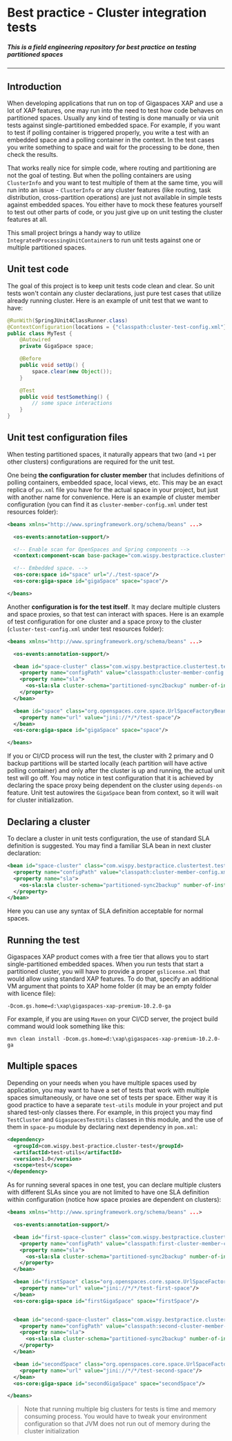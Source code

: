 # Best practice - Cluster integration tests
##### _This is a field engineering repository for best practice on testing partitioned spaces_
-----------------------------------------

## Introduction

When developing applications that run on top of Gigaspaces XAP and use a lot of XAP features, one may run into the need to test how code behaves on partitioned spaces. Usually any kind of testing is done manually or via unit tests against single-partitioned embedded space. For example, if you want to test if polling container is triggered properly, you write a test with an embedded space and a polling container in the context. In the test cases you write something to space and wait for the processing to be done, then check the results.

That works really nice for simple code, where routing and partitioning are not the goal of testing. But when the polling containers are using `ClusterInfo` and you want to test multiple of them at the same time, you will run into an issue - `ClusterInfo` or any cluster features (like routing, task distribution, cross-partition operations) are just not available in simple tests against embedded spaces. You either have to mock these features yourself to test out other parts of code, or you just give up on unit testing the cluster features at all.

This small project brings a handy way to utilize `IntegratedProcessingUnitContainer`s to run unit tests against one or multiple partitioned spaces.

## Unit test code

The goal of this project is to keep unit tests code clean and clear. So unit tests won't contain any cluster declarations, just pure test cases that utilize already running cluster. Here is an example of unit test that we want to have:

```java
@RunWith(SpringJUnit4ClassRunner.class)
@ContextConfiguration(locations = {"classpath:cluster-test-config.xml"})
public class MyTest {
    @Autowired
    private GigaSpace space;

    @Before
    public void setUp() {
        space.clear(new Object());
    }

    @Test
    public void testSomething() {
        // some space interactions
    }
}
```

## Unit test configuration files

When testing partitioned spaces, it naturally appears that two (and `+1` per other clusters) configurations are required for the unit test.

One being **the configuration for cluster member** that includes definitions of polling containers, embedded space, local views, etc. This may be an exact replica of `pu.xml` file you have for the actual space in your project, but just with another name for convenience. Here is an example of cluster member configuration (you can find it as `cluster-member-config.xml` under test resources folder):

```xml
<beans xmlns="http://www.springframework.org/schema/beans" ...>

  <os-events:annotation-support/>

  <!-- Enable scan for OpenSpaces and Spring components -->
  <context:component-scan base-package="com.wispy.bestpractice.clustertest"/>

  <!-- Embedded space. -->
  <os-core:space id="space" url="/./test-space"/>
  <os-core:giga-space id="gigaSpace" space="space"/>

</beans>
```

Another **configuration is for the test itself**. It may declare multiple clusters and space proxies, so that test can interact with spaces. Here is an example of test configuration for one cluster and a space proxy to the cluster (`cluster-test-config.xml` under test resources folder):

```xml
<beans xmlns="http://www.springframework.org/schema/beans" ...>

  <os-events:annotation-support/>

  <bean id="space-cluster" class="com.wispy.bestpractice.clustertest.test.TestCluster">
    <property name="configPath" value="classpath:cluster-member-config.xml"/>
    <property name="sla">
      <os-sla:sla cluster-schema="partitioned-sync2backup" number-of-instances="2" number-of-backups="0"/>
    </property>
  </bean>

  <bean id="space" class="org.openspaces.core.space.UrlSpaceFactoryBean" depends-on="space-cluster">
    <property name="url" value="jini://*/*/test-space"/>
  </bean>
  <os-core:giga-space id="gigaSpace" space="space"/>

</beans>
```

If you or CI/CD process will run the test, the cluster with 2 primary and 0 backup partitions will be started locally (each partition will have active polling container) and only after the cluster is up and running, the actual unit test will go off. You may notice in test configuration that it is achieved by declaring the space proxy being dependent on the cluster using `depends-on` feature. Unit test autowires the `GigaSpace` bean from context, so it will wait for cluster initialization.

## Declaring a cluster

To declare a cluster in unit tests configuration, the use of standard SLA definition is suggested. You may find a familiar SLA bean in next cluster declaration:

```xml
<bean id="space-cluster" class="com.wispy.bestpractice.clustertest.test.TestCluster">
  <property name="configPath" value="classpath:cluster-member-config.xml"/>
  <property name="sla">
    <os-sla:sla cluster-schema="partitioned-sync2backup" number-of-instances="2" number-of-backups="0"/>
  </property>
</bean>
```

Here you can use any syntax of SLA definition acceptable for normal spaces.

## Running the test

Gigaspaces XAP product comes with a free tier that allows you to start single-partitioned embedded spaces. When you run tests that start a partitioned cluster, you will have to provide a proper `gslicense.xml` that would allow using standard XAP features. To do that, specify an additional VM argument that points to XAP home folder (it may be an empty folder with licence file):

```
-Dcom.gs.home=d:\xap\gigaspaces-xap-premium-10.2.0-ga
```

For example, if you are using `Maven` on your CI/CD server, the project build command would look something like this:

```
mvn clean install -Dcom.gs.home=d:\xap\gigaspaces-xap-premium-10.2.0-ga
```

## Multiple spaces

Depending on your needs when you have multiple spaces used by application, you may want to have a set of tests that work with multiple spaces simultaneously, or have one set of tests per space. Either way it is good practice to have a separate `test-utils` module in your project and put shared test-only classes there. For example, in this project you may find `TestCluster` and `GigaspacesTestUtils` classes in this module, and the use of them in `space-pu` module by declaring next dependency in `pom.xml`:

```xml
<dependency>
  <groupId>com.wispy.best-practice.cluster-test</groupId>
  <artifactId>test-utils</artifactId>
  <version>1.0</version>
  <scope>test</scope>
</dependency>
```

As for running several spaces in one test, you can declare multiple clusters with different SLAs since you are not limited to have one SLA definition within configuration (notice how space proxies are dependent on clusters):

```xml
<beans xmlns="http://www.springframework.org/schema/beans" ...>

  <os-events:annotation-support/>

  <bean id="first-space-cluster" class="com.wispy.bestpractice.clustertest.test.TestCluster">
    <property name="configPath" value="classpath:first-cluster-member-config.xml"/>
    <property name="sla">
      <os-sla:sla cluster-schema="partitioned-sync2backup" number-of-instances="2" number-of-backups="0"/>
    </property>
  </bean>

  <bean id="firstSpace" class="org.openspaces.core.space.UrlSpaceFactoryBean" depends-on="first-space-cluster">
    <property name="url" value="jini://*/*/test-first-space"/>
  </bean>
  <os-core:giga-space id="firstGigaSpace" space="firstSpace"/>


  <bean id="second-space-cluster" class="com.wispy.bestpractice.clustertest.test.TestCluster">
    <property name="configPath" value="classpath:second-cluster-member-config.xml"/>
    <property name="sla">
      <os-sla:sla cluster-schema="partitioned-sync2backup" number-of-instances="4" number-of-backups="1"/>
    </property>
  </bean>

  <bean id="secondSpace" class="org.openspaces.core.space.UrlSpaceFactoryBean" depends-on="second-space-cluster">
    <property name="url" value="jini://*/*/test-second-space"/>
  </bean>
  <os-core:giga-space id="secondGigaSpace" space="secondSpace"/>

</beans>
```

> Note that running multiple big clusters for tests is time and memory consuming process. You would have to tweak your environment configuration so that JVM does not run out of memory during the cluster initialization
